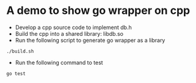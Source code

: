 # A demo to show go wrapper on cpp

* Develop a cpp source code to implement db.h
* Build the cpp into a shared library: libdb.so
* Run the following script to generate go wrapper as a library
```
./build.sh
```
* Run the following command to test
```
go test
```